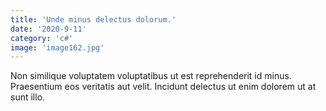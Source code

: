 ```yaml
---
title: 'Unde minus delectus dolorum.'
date: '2020-9-11'
category: 'c#'
image: 'image162.jpg'
---
```


Non similique voluptatem voluptatibus ut est reprehenderit id minus. Praesentium eos veritatis aut velit. Incidunt delectus ut enim dolorem ut at sunt illo.
